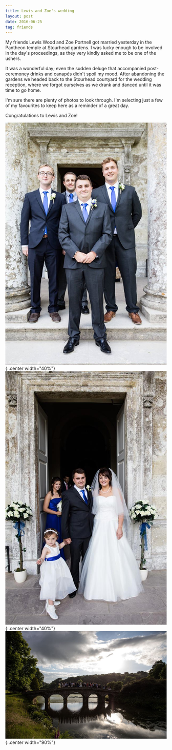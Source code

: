 ```yaml
---
title: Lewis and Zoe's wedding
layout: post
date: 2016-06-25
tag: friends
---
```


My friends Lewis Wood and Zoe Portnell got married yesterday in the Pantheon temple at Stourhead gardens. I was lucky enough to be involved in the day's proceedings, as they very kindly asked me to be one of the ushers.

It was a wonderful day; even the sudden deluge that accompanied post-ceremoney drinks and canapés didn't spoil my mood. After abandoning the gardens we headed back to the Stourhead courtyard for the wedding reception, where we forgot ourselves as we drank and danced until it was time to go home.

I'm sure there are plenty of photos to look through. I'm selecting just a few of my favourites to keep here as a reminder of a great day.

Congratulations to Lewis and Zoe!

![Groom's party](/assets/img/posts/2016-06-25/chaps.jpg){:.center width="40%"}
![Bride & Groom](/assets/img/posts/2016-06-25/bride_groom.jpg){:.center width="40%"}
![Grass Bridge](/assets/img/posts/2016-06-25/grass_bridge.jpg){:.center width="90%"}
